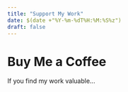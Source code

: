 ```yaml
---
title: "Support My Work"
date: $(date +"%Y-%m-%dT%H:%M:%S%z")
draft: false
---
```


# Buy Me a Coffee

If you find my work valuable...

